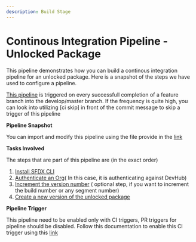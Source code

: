 ```yaml
---
description: Build Stage
---
```


# Continous Integration Pipeline - Unlocked Package

This pipeline demonstrates how you can build a continous integration pipeline for an unlocked package. Here is a snapshot of the steps we have used to configure a pipeline.

[This pipeline](https://raw.githubusercontent.com/azlamsalam/sfpowerscripts/release/SamplePipelines/sfpowerscripts-sample-pipelines/BuildDefinitions/Unlocked%20Package%20Build%20using%20sfpowerscript.json) is triggered on every successfull completion of a feature branch into the develop/master branch. If the frequency is quite high, you can look into utilizing \[ci skip\] in front of the commit message to skip a trigger of this pipeline

**Pipeline Snapshot**

You can import and modify this pipeline using the file provide in the [link](https://raw.githubusercontent.com/azlamsalam/sfpowerscripts/release/SamplePipelines/sfpowerscripts-sample-pipelines/BuildDefinitions/sfpowerscripts-sample-pipelines/BuildDefinitions/Unlocked%20Package%20Build%20using%20sfpowerscript.json)

**Tasks Involved**

The steps that are part of this pipeline are \(in the exact order\)

1. [Install SFDX CLI](../task-specifications/utility-tasks/install-sfdx-cli-with-sfpowerkit.md)
2. [Authenticate an Org](../task-specifications/authentication/authenticate-an-org.md)\( In this case, it is authenticating against DevHub\)
3. [Increment the version number](../task-specifications/utility-tasks/increment-version-number-of-a-package.md) \( optional step, if you want to increment the build number or any segment number\)
4. [Create a new version of the unlocked package](https://sfpowerscripts.com/Tasks/Packaging-Tasks/Create%20SFDX%20Unlocked%20Package/)

**Pipeline Trigger**

This pipeline need to be enabled only with CI triggers, PR triggers for pipeline should be disabled. Follow this  documentation to enable this CI trigger using this [link](https://docs.microsoft.com/en-us/azure/devops/pipelines/build/triggers?view=azure-devops&tabs=classic)

